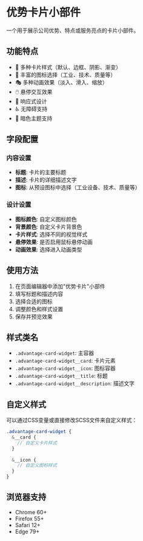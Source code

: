 # 优势卡片小部件

一个用于展示公司优势、特点或服务亮点的卡片小部件。

## 功能特点

- 🎨 多种卡片样式（默认、边框、阴影、渐变）
- 🎯 丰富的图标选择（工业、技术、质量等）
- 🎭 多种动画效果（淡入、滑入、缩放）
- 🖱️ 悬停交互效果
- 📱 响应式设计
- ♿ 无障碍支持
- 🌙 暗色主题支持

## 字段配置

### 内容设置
- **标题**: 卡片的主要标题
- **描述**: 卡片的详细描述文字
- **图标**: 从预设图标中选择（工业设备、技术、质量等）

### 设计设置
- **图标颜色**: 自定义图标颜色
- **背景颜色**: 自定义卡片背景色
- **卡片样式**: 选择不同的视觉样式
- **悬停效果**: 是否启用鼠标悬停动画
- **动画效果**: 选择进入动画类型

## 使用方法

1. 在页面编辑器中添加"优势卡片"小部件
2. 填写标题和描述内容
3. 选择合适的图标
4. 调整颜色和样式设置
5. 保存并预览效果

## 样式类名

- `.advantage-card-widget`: 主容器
- `.advantage-card-widget__card`: 卡片元素
- `.advantage-card-widget__icon`: 图标容器
- `.advantage-card-widget__title`: 标题
- `.advantage-card-widget__description`: 描述文字

## 自定义样式

可以通过CSS变量或直接修改SCSS文件来自定义样式：

```scss
.advantage-card-widget {
  &__card {
    // 自定义卡片样式
  }
  
  &__icon {
    // 自定义图标样式
  }
}
```

## 浏览器支持

- Chrome 60+
- Firefox 55+
- Safari 12+
- Edge 79+
